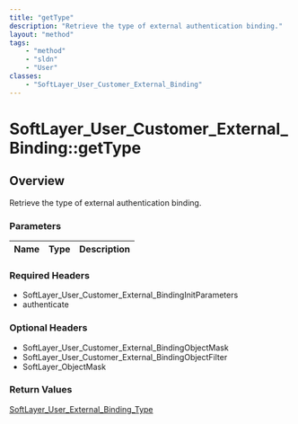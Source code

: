 ```yaml
---
title: "getType"
description: "Retrieve the type of external authentication binding."
layout: "method"
tags:
    - "method"
    - "sldn"
    - "User"
classes:
    - "SoftLayer_User_Customer_External_Binding"
---
```

# SoftLayer_User_Customer_External_Binding::getType
## Overview 
Retrieve the type of external authentication binding.

### Parameters 
|Name | Type | Description |
| --- | --- | --- |


### Required Headers
* SoftLayer_User_Customer_External_BindingInitParameters
* authenticate

### Optional Headers
* SoftLayer_User_Customer_External_BindingObjectMask
* SoftLayer_User_Customer_External_BindingObjectFilter
* SoftLayer_ObjectMask

### Return Values
<a href='/reference/datatypes/SoftLayer_User_External_Binding_Type'>SoftLayer_User_External_Binding_Type </a>

